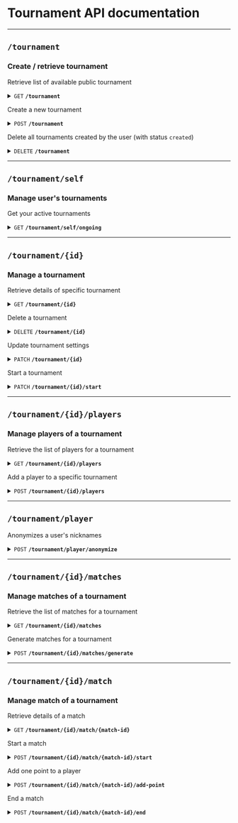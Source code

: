 # Tournament API documentation

--------------------------------------------------------------------------------

## `/tournament`

### Create / retrieve tournament

Retrieve list of available public tournament

<details>
 <summary><code>GET</code> <code><b>/tournament</b></code></summary>


### Parameters

#### Query

> | name                | value type | description                                              | type      |
> |---------------------|------------|----------------------------------------------------------|-----------|
> | `page`              | Integer    | the current page                                         | Optional  |
> | `page-size`         | Integer    | the number of items per page, defaults to 10, maximum 50 | Optional  |
> | `display-private`   | none       | display private tournament                               | Optional  |
> | `display-completed` | none       | display completed tournament                             | Optional  |

### Responses

> | http code | content-type               | response                                     |
> |-----------|----------------------------|----------------------------------------------|
> | `200`     | `application/json`         | `{"public-tournaments": [tournament1, ...]}` |
> | `401`     | `application/json`         | `{"errors":["AAA", ...]}`                    |

</details>

Create a new tournament

<details>
 <summary><code>POST</code> <code><b>/tournament</b></code></summary>


### Parameters

#### Body

- Tournament name must be between 3 and 20 characters and can only contain alnum and space
- Players must be between 2 and 16 (optional, default = 16 players)
- Nickname for the tournament (optional)
- A boolean that specifies if tournament is private
- A password for the tournament (if is-private is true)

> ```javascript
> {
>     "name": "World Championship",
>     "max-players": 16,
>     "is-private": true,
>     "password": "Password1%"
>     "nickname": "Player"
> }
> ```

### Responses

> | http code     | content-type       | response                               |
> |---------------|--------------------|----------------------------------------|
> | `201`         | `application/json` | `{"id": 1, "name": "Tournament", ...}` |
> | `400` / `401` | `application/json` | `{"errors": ["AAA", "BBB", "..."]}`    |

</details>

Delete all tournaments created by the user (with status `created`)

<details>
 <summary><code>DELETE</code> <code><b>/tournament</b></code></summary>

### Parameters

None

### Responses

> | http code | content-type       | response                                                            |
> |-----------|--------------------|---------------------------------------------------------------------|
> | `200`     | `application/json` | `{"message": "tournaments created by this user have been deleted"}` |
> | `401`     | `application/json` | `{"errors": ["error message", ...]}`                                |


</details>

--------------------------------------------------------------------------------

## `/tournament/self`

### Manage user's tournaments

Get your active tournaments

<details>
 <summary><code>GET</code> <code><b>/tournament/self/ongoing</b></code></summary>


### Parameters

None

### Responses

> | http code     | content-type       | response                                                     |
> |---------------|--------------------|--------------------------------------------------------------|
> | `201`         | `application/json` | `{"nb_active_tournaments": 2, "active_tournaments": [...]}`  |
> | `400` / `401` | `application/json` | `{"errors": ["AAA", "BBB", "..."]}`                          |

</details>

--------------------------------------------------------------------------------

## `/tournament/{id}`

### Manage a tournament

Retrieve details of specific tournament

<details>
 <summary><code>GET</code> <code><b>/tournament/{id}</b></code></summary>

### Parameters

None

### Responses

Body

> ```javascript
> {
>       "id": 1,
>       "name": "Tournament",
>       "max-players": 16,
>       "nb-players": 1,
>       "players": [
>          {
>             "nickname": "Player",
>             "user_id": 2
>           }
>       ],
>       "is-private": true,
>       "status": "created",
>       "admin": "edelage",
> 

> | http code | content-type       | response                               |
> |-----------|--------------------|----------------------------------------|
> | `200`     | `application/json` | `{"id": 1, "name": "Tournament", ...}` |
> | `404`     | `application/json` | `{"errors": ["error message", ...]}`   |

</details>

Delete a tournament

<details>
 <summary><code>DELETE</code> <code><b>/tournament/{id}</b></code></summary>

### Parameters

None

### Responses

> | http code                     | content-type       | response                                         |
> |-------------------------------|--------------------|--------------------------------------------------|
> | `200`                         | `application/json` | `{"message": "tournament successfully deleted"}` |
> | `400` / `401` / `403` / `404` | `application/json` | `{"errors": ["error message", ...]}`             |

</details>

Update tournament settings

<details>
 <summary><code>PATCH</code> <code><b>/tournament/{id}</b></code></summary>

### Parameters

#### Body

- Tournament name must be between 3 and 20 characters and can only contain alnum and space (optional)
- Players must be between 2 and 16 (optional)
- A boolean that specifies if tournament is private (optional)
- A password for the tournament (optional)

> ```javascript
> {
>   "name": "World Championship",
>   "max-players": 16,
>   "is-private": true,
>   "password": "Password1%"
> }

### Responses

> | http code      | content-type       | response                               |
> |----------------|--------------------|----------------------------------------|
> | `200`          | `application/json` | `{"id": 1, "name": "Tournament", ...}` |
> | `400` / `403`  | `application/json` | `{"errors": ["AAA", "BBB", "..."]}`    |

</details>

Start a tournament

<details>
 <summary><code>PATCH</code> <code><b>/tournament/{id}/start</b></code></summary>

### Parameters

None

### Responses

> | http code | content-type       | response                            |
> |-----------|--------------------|-------------------------------------|
> | `200`     | `application/json` | `{"message": "..."}`                |
> | `400`     | `application/json` | `{"errors": ["AAA", "BBB", "..."]}` |

</details>

--------------------------------------------------------------------------------

## `/tournament/{id}/players`

### Manage players of a tournament

Retrieve the list of players for a tournament

<details>
 <summary><code>GET</code> <code><b>/tournament/{id}/players</b></code></summary>

### Responses

#### Body

> ```javascript
>   {
>       "max-players": 16,
>       "players": [
>           {
>               "nickname": "Player",
>               "user_id": 2
>           }     
>       ] 
>   }
> ```

> | http code | content-type       | response                                          |
> |-----------|--------------------|---------------------------------------------------|
> | `200`     | `application/json` | `{"players": [{"nickname": "Player", ...}, ...]}` |
> | `404`     | `application/json` | `{"errors": ["AAA", ...]}`                        |

</details>

Add a player to a specific tournament

<details>
 <summary><code>POST</code> <code><b>/tournament/{id}/players</b></code></summary>

### Parameters

#### Body

- Nickname for the tournament
- The tournament password (if tournament is private)

> ```javascript
> {
>     "nickname": "Player"
> }
> ```

### Responses

> | http code              | content-type       | response                                        |
> |------------------------|--------------------|-------------------------------------------------|
> | `201`                  | `application/json` | `{"id": 1, "nickname": "Player", "user_id": 2}` |
> | `400` / `403` / `404`  | `application/json` | `{"errors": ["AAA", "BBB", "..."]}`             |

</details>

--------------------------------------------------------------------------------

## `/tournament/player`

Anonymizes a user's nicknames

<details>
 <summary><code>POST</code> <code><b>/tournament/player/anonymize</b></code></summary>

### Parameters

None

### Responses

> | http code | content-type       | response                                        |
> |-----------|--------------------|-------------------------------------------------|
> | `200`     | `application/json` | `{"message": "player successfully anonymized"}` |

</details>

--------------------------------------------------------------------------------

## `/tournament/{id}/matches`

### Manage matches of a tournament

Retrieve the list of matches for a tournament

<details>
 <summary><code>GET</code> <code><b>/tournament/{id}/matches</b></code></summary>

### Parameters

None

### Responses

> Example:
> ```javascript
> {
>  "nb-matches": 14,
>   "matches": [
>       {
>           "id": 1,
>           "status": "Finished",
>           "player1": "Player1",
>           "player2": "Player2",
>           "player_1_score": 2,
>           "player_2_score": 1,
>           "winner": "Player1"
>       },
>       {
>           ...
>       }
> ]
> }
> ```

</details>

Generate matches for a tournament

<details>
 <summary><code>POST</code> <code><b>/tournament/{id}/matches/generate</b></code></summary>

### Parameters

#### Body

- Randomly generate matches (optional, default = false)

> ```javascript
> {
>   "random": true
> }

### Responses

> | http code | content-type       | response                               |
> |-----------|--------------------|----------------------------------------|
> | `200`     | `application/json` | `{"nb-matches": 14, "matches": [...]}` |
> | `404`     | `application/json` | `{"errors": ["AAA", ...]}`             |

</details>

--------------------------------------------------------------------------------

## `/tournament/{id}/match`

### Manage match of a tournament

Retrieve details of a match

<details>
 <summary><code>GET</code> <code><b>/tournament/{id}/match/{match-id}</b></code></summary>

### Parameters

None

### Responses

> Example:
> ```javascript
> {
>   "id": 1,
>   "status": "Finished",
>   "player1": "Player1",
>   "player2": "Player2",
>   "player_1_score": 2,
>   "player_2_score": 1,
>   "winner": "Player1"
> }
> ```

> | http code | content-type       | response                                   |
> |-----------|--------------------|--------------------------------------------|
> | `200`     | `application/json` | `{"id": 1, "status": "In-progress", ...}`  |
> | `404`     | `application/json` | `{"errors": ["AAA", ...]}`                 |

</details>

Start a match

<details>
 <summary><code>POST</code> <code><b>/tournament/{id}/match/{match-id}/start</b></code></summary>

### Parameters

#### Body

All fields are optional

- The status of the match
- The first player
- The second player

> ```javascript
> {
>   "player1": 1,
>   "player2": 2
> }

### Responses

> | http code | content-type       | response                                  |
> |-----------|--------------------|-------------------------------------------|
> | `200`     | `application/json` | `{"id": 1, "status": "In-progress", ...}` |
> | `400`     | `application/json` | `{"errors": ["AAA", "BBB", "..."]}`       |

</details>

Add one point to a player

<details>
 <summary><code>POST</code> <code><b>/tournament/{id}/match/{match-id}/add-point</b></code></summary>

### Parameters

#### Body

- The player to add a point

> ```javascript
> {
>   "player": 1
> }
> ```

### Responses

> | http code | content-type       | response                                  |
> |-----------|--------------------|-------------------------------------------|
> | `200`     | `application/json` | `{"id": 1, "status": "In-progress", ...}` |
> | `400`     | `application/json` | `{"errors": ["AAA", "BBB", "..."]}`       |

</details>

End a match

<details>
 <summary><code>POST</code> <code><b>/tournament/{id}/match/{match-id}/end</b></code></summary>

### Parameters

#### Body

- Winner of the match

> ```javascript
> {
>   "winner": 2
> }
> ```

### Responses

> | http code | content-type       | response                               |
> |-----------|--------------------|----------------------------------------|
> | `200`     | `application/json` | `{"id": 1, "status": "Finished", ...}` |
> | `400`     | `application/json` | `{"errors": ["AAA", "BBB", "..."]}`    |

</details>

